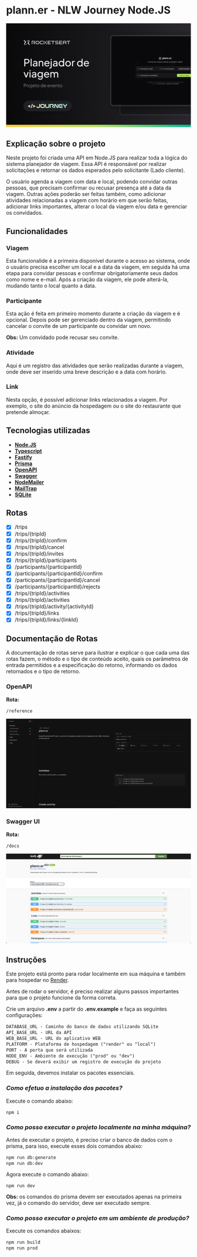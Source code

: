 # plann.er - NLW Journey Node.JS

![Evento NLW Journey](public/NLW-Journey-Event.png "Evento NLW Journey")

## Explicação sobre o projeto

Neste projeto foi criada uma API em Node.JS para realizar toda a lógica do sistema planejador de viagem. Essa API é responsável por realizar
solicitações e retornar os dados esperados pelo solicitante (Lado cliente).

O usuário agenda a viagem com data e local, podendo convidar outras pessoas, que precisam confirmar ou recusar presença até a data da viagem.
Outras ações poderão ser feitas também, como adicionar atividades relacionadas a viagem com horário em que serão feitas, adicionar links importantes, alterar
o local da viagem e/ou data e gerenciar os convidados.

## Funcionalidades

### Viagem

Esta funcionalide é a primeira disponível durante o acesso ao sistema, onde o usuário precisa escolher um local e a data da viagem, em seguida há uma etapa
para convidar pessoas e confirmar obrigatoriamente seus dados como nome e e-mail.
Após a criação da viagem, ele pode alterá-la, mudando tanto o local quanto a data.

### Participante

Esta ação é feita em primeiro momento durante a criação da viagem e é opcional. Depois pode ser gerenciado dentro da viagem, permitindo cancelar o
convite de um participante ou convidar um novo.

**Obs:** Um convidado pode recusar seu convite.

### Atividade

Aqui é um registro das atividades que serão realizadas durante a viagem, onde deve ser inserido uma breve descrição e a data com horário.

### Link

Nesta opção, é possível adicionar links relacionados a viagem. Por exemplo, o site do anúncio da hospedagem ou o site do restaurante que pretende almoçar.

## Tecnologias utilizadas

- **[Node.JS](https://nodejs.org/en)**
- **[Typescript](https://www.typescriptlang.org/)**
- **[Fastify](https://fastify.dev/)**
- **[Prisma](https://www.prisma.io/)**
- **[OpenAPI](https://www.openapis.org/)**
- **[Swagger](https://swagger.io/)**
- **[NodeMailer](https://nodemailer.com/)**
- **[MailTrap](https://mailtrap.io/)**
- **[SQLite](https://www.sqlite.org/)**

## Rotas

- [x] /trips
- [x] /trips/{tripId}
- [x] /trips/{tripId}/confirm
- [x] /trips/{tripId}/cancel
- [x] /trips/{tripId}/invites
- [x] /trips/{tripId}/participants
- [x] /participants/{participantId}
- [x] /participants/{participantId}/confirm
- [x] /participants/{participantId}/cancel
- [x] /participants/{participantId}/rejects
- [x] /trips/{tripId}/activities
- [x] /trips/{tripId}/activities
- [x] /trips/{tripId}/activity/{activityId}
- [x] /trips/{tripId}/links
- [x] /trips/{tripId}/links/{linkId}

## Documentação de Rotas

A documentação de rotas serve para ilustrar e explicar o que cada uma das rotas fazem, o método e o tipo de conteúdo aceito, quais os parâmetros de entrada permitidos e a especificação do retorno, informando os dados retornados e o tipo de retorno.

### OpenAPI

**Rota:**

```url
/reference
```

![Documentação OpenAPI](public/OpenAPI.png "Documentação OpenAPI")

### Swagger UI

**Rota:**

```url
/docs
```

![Documentação Swagger UI](public/Swagger-UI.png "Documentação Swagger UI")

## Instruções

Este projeto está pronto para rodar localmente em sua máquina e também para hospedar no [Render](https://render.com/).

Antes de rodar o servidor, é preciso realizar alguns passos importantes para que o projeto funcione da forma correta.

Crie um arquivo **.env** a partir do **.env.example** e faça as seguintes configurações:

```env
DATABASE_URL - Caminho do banco de dados utilizando SQLite
API_BASE_URL - URL da API
WEB_BASE_URL - URL do aplicativo WEB
PLATFORM - Plataforma de hospedagem ("render" ou "local")
PORT - A porta que será utilizada
NODE_ENV - Ambiente de execução ("prod" ou "dev")
DEBUG - Se deverá exibir um registro de execução do projeto
```

Em seguida, devemos instalar os pacotes essenciais.

### _Como efetuo a instalação dos pacotes?_

Execute o comando abaixo:

```
npm i
```

### _Como posso executar o projeto localmente na minha máquina?_

Antes de executar o projeto, é preciso criar o banco de dados com o prisma, para isso, execute esses dois comandos abaixo:

```
npm run db:generate
npm run db:dev
```

Agora execute o comando abaixo:

```
npm run dev
```

**Obs:** os comandos do prisma devem ser executados apenas na primeira vez, já o comando do servidor, deve ser executado sempre.

### _Como posso executar o projeto em um ambiente de produção?_

Execute os comandos abaixos:

```
npm run build
npm run prod
```
